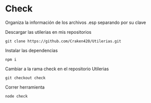# Check
Organiza la información de los archivos .esp separando por su clave

Descargar las utilerias en mis repositorios

    git clone https://github.com/Craken420/Utilerias.git


Instalar las dependencias

    npm i


Cambiar a la rama check en el repositorio Utilerias

    git checkout check


Correr herramienta

    node check
